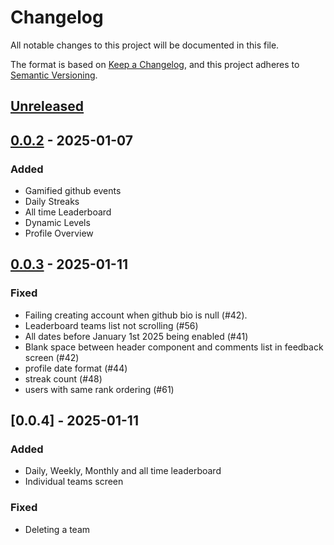 # Changelog

All notable changes to this project will be documented in this file.

The format is based on [Keep a Changelog](https://keepachangelog.com/en/1.1.0/),
and this project adheres to [Semantic Versioning](https://semver.org/spec/v2.0.0.html).

## [Unreleased]

## [0.0.2] - 2025-01-07

### Added

- Gamified github events
- Daily Streaks
- All time Leaderboard
- Dynamic Levels
- Profile Overview

## [0.0.3] - 2025-01-11

### Fixed

- Failing creating account when github bio is null (#42).
- Leaderboard teams list not scrolling (#56)
- All dates before January 1st 2025 being enabled (#41)
- Blank space between header component and comments list in feedback screen (#42)
- profile date format (#44)
- streak count (#48)
- users with same rank ordering (#61)

## [0.0.4] - 2025-01-11

### Added
- Daily, Weekly, Monthly and all time leaderboard
- Individual teams screen

### Fixed
- Deleting a team

[unreleased]: https://github.com/bizilabs/streeek/compare/0.0.3...HEAD
[0.0.3]: https://github.com/bizilabs/streeek/releases/v0.0.2...v0.0.3
[0.0.2]: https://github.com/bizilabs/streeek/releases/tag/v0.0.2